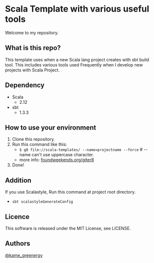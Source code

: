 Scala Template with various useful tools
===========================================

Welcome to my repository.

## What is this repo?

This template uses when a new Scala lang project creates with sbt build tool. This includes various tools used Frequently when I develop new projects with Scala Project.

## Dependency

- Scala
	- 2.12
- sbt
	- 1.3.3

## How to use your environment

1. Clone this repository.
2. Run this command like this:
	- `$ g8 file://scala-templates/ --name=projectname --force` # --name can't use uppercase character.
	- more info: [foundweekends.org/giter8](http://www.foundweekends.org/giter8/testing.html)
3. Done!

## Addition

If you use Scalastyle, Run this command at project root directory.

- `sbt scalastyleGenerateConfig`

## Licence

This software is released under the MIT License, see LICENSE.

## Authors

[@kame_greenergy](https://twitter.com/kame_greenergy)